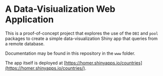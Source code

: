 # A Data-Visiualization Web Application

This is a proof-of-concept project that explores the use of the `DBI` and `pool` packages to create a simple data-visualization Shiny app that queries from a remote database.

Documentation may be found in this repository in the `www` folder.

The app itself is deployed at [https://homer.shinyapps.io/countries](https://homer.shinyapps.io/countries/).
